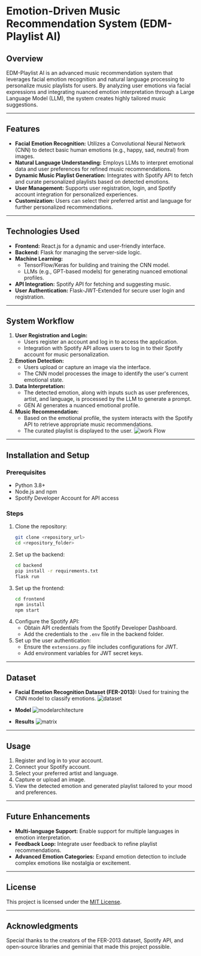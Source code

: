 # Emotion-Driven Music Recommendation System (EDM-Playlist AI)

## Overview
EDM-Playlist AI is an advanced music recommendation system that leverages facial emotion recognition and natural language processing to personalize music playlists for users. By analyzing user emotions via facial expressions and integrating nuanced emotion interpretation through a Large Language Model (LLM), the system creates highly tailored music suggestions.

---

## Features
- **Facial Emotion Recognition:** Utilizes a Convolutional Neural Network (CNN) to detect basic human emotions (e.g., happy, sad, neutral) from images.
- **Natural Language Understanding:** Employs LLMs to interpret emotional data and user preferences for refined music recommendations.
- **Dynamic Music Playlist Generation:** Integrates with Spotify API to fetch and curate personalized playlists based on detected emotions.
- **User Management:** Supports user registration, login, and Spotify account integration for personalized experiences.
- **Customization:** Users can select their preferred artist and language for further personalized recommendations.

---

## Technologies Used
- **Frontend:** React.js for a dynamic and user-friendly interface.
- **Backend:** Flask for managing the server-side logic.
- **Machine Learning:**
  - TensorFlow/Keras for building and training the CNN model.
  - LLMs (e.g., GPT-based models) for generating nuanced emotional profiles.
- **API Integration:** Spotify API for fetching and suggesting music.
- **User Authentication:** Flask-JWT-Extended for secure user login and registration.

---

## System Workflow
1. **User Registration and Login:**
   - Users register an account and log in to access the application.
   - Integration with Spotify API allows users to log in to their Spotify account for music personalization.
2. **Emotion Detection:**
   - Users upload or capture an image via the interface.
   - The CNN model processes the image to identify the user's current emotional state.
3. **Data Interpretation:**
   - The detected emotion, along with inputs such as user preferences, artist, and language, is processed by the LLM to generate a prompt.
   - GEN AI generates a nuanced emotional profile.
4. **Music Recommendation:**
   - Based on the emotional profile, the system interacts with the Spotify API to retrieve appropriate music recommendations.
   - The curated playlist is displayed to the user.
   ![work Flow](media/image-1.png)

---

## Installation and Setup

### Prerequisites
- Python 3.8+
- Node.js and npm
- Spotify Developer Account for API access

### Steps
1. Clone the repository:
   ```bash
   git clone <repository_url>
   cd <repository_folder>
   ```
2. Set up the backend:
   ```bash
   cd backend
   pip install -r requirements.txt
   flask run
   ```
3. Set up the frontend:
   ```bash
   cd frontend
   npm install
   npm start
   ```
4. Configure the Spotify API:
   - Obtain API credentials from the Spotify Developer Dashboard.
   - Add the credentials to the `.env` file in the backend folder.
5. Set up the user authentication:
   - Ensure the `extensions.py` file includes configurations for JWT.
   - Add environment variables for JWT secret keys.

---

## Dataset
- **Facial Emotion Recognition Dataset (FER-2013):** Used for training the CNN model to classify emotions.
![dataset](media/image-2.png)

- **Model**
![modelarchitecture](media/image-3.png)

- **Results**
![matrix](media/image-4.png)

---

## Usage
1. Register and log in to your account.
2. Connect your Spotify account.
3. Select your preferred artist and language.
4. Capture or upload an image.
5. View the detected emotion and generated playlist tailored to your mood and preferences.

---

## Future Enhancements
- **Multi-language Support:** Enable support for multiple languages in emotion interpretation.
- **Feedback Loop:** Integrate user feedback to refine playlist recommendations.
- **Advanced Emotion Categories:** Expand emotion detection to include complex emotions like nostalgia or excitement.

---




## License
This project is licensed under the [MIT License](LICENSE).

---

## Acknowledgments
Special thanks to the creators of the FER-2013 dataset, Spotify API, and open-source libraries and geminiai that made this project possible.
